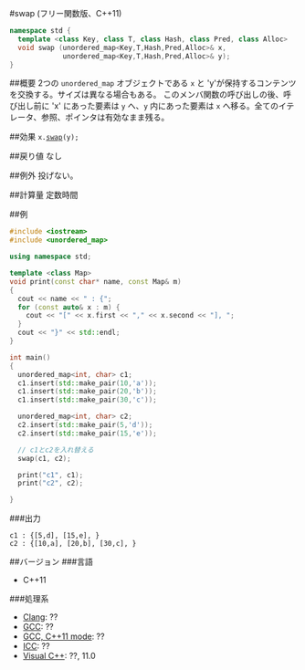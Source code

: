 #swap (フリー関数版、C++11)
```cpp
namespace std {
  template <class Key, class T, class Hash, class Pred, class Alloc>
  void swap (unordered_map<Key,T,Hash,Pred,Alloc>& x,
             unordered_map<Key,T,Hash,Pred,Alloc>& y);
}
```

##概要
2つの `unordered_map` オブジェクトである `x` と 'y'が保持するコンテンツを交換する。サイズは異なる場合もある。 
このメンバ関数の呼び出しの後、呼び出し前に 'x' にあった要素は `y` へ、`y` 内にあった要素は `x` へ移る。全てのイテレータ、参照、ポインタは有効なまま残る。 


##効果
`x.`[`swap`](/reference/unordered_map/swap.md)`(y);`


##戻り値
なし

##例外
投げない。


##計算量
定数時間


##例
```cpp
#include <iostream>
#include <unordered_map>

using namespace std;

template <class Map>
void print(const char* name, const Map& m)
{
  cout << name << " : {";
  for (const auto& x : m) {
    cout << "[" << x.first << "," << x.second << "], ";
  }
  cout << "}" << std::endl;
}

int main()
{
  unordered_map<int, char> c1;
  c1.insert(std::make_pair(10,'a'));
  c1.insert(std::make_pair(20,'b'));
  c1.insert(std::make_pair(30,'c'));

  unordered_map<int, char> c2;
  c2.insert(std::make_pair(5,'d'));
  c2.insert(std::make_pair(15,'e'));

  // c1とc2を入れ替える
  swap(c1, c2);

  print("c1", c1);
  print("c2", c2);

}
```

###出力
```
c1 : {[5,d], [15,e], }
c2 : {[10,a], [20,b], [30,c], }
```

##バージョン
###言語
- C++11

###処理系
- [Clang](/implementation.md#clang): ??
- [GCC](/implementation.md#gcc): ??
- [GCC, C++11 mode](/implementation.md#gcc): ??
- [ICC](/implementation.md#icc): ??
- [Visual C++](/implementation.md#visual_cpp): ??, 11.0


